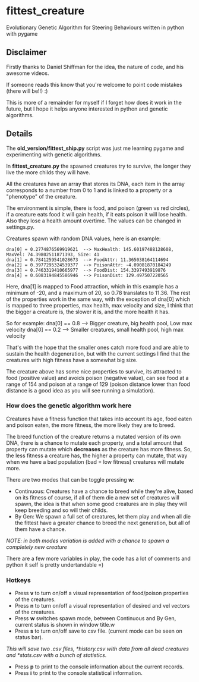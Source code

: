 # fittest_creature
Evolutionary Genetic Algorithm for Steering Behaviours written in python with pygame

## Disclaimer

Firstly thanks to Daniel Shiffman for the idea, the nature of code, and his awesome videos.

If someone reads this know that you're welcome to point code mistakes (there will be!!) :)

This is more of a remainder for myself if I forget how does it work in the future, but I hope it helps anyone interested in python and genetic algorithms.

## Details

The **old_version/fittest_ship.py** script was just me learning pygame and experimenting with genetic algorithms.

In **fittest_creature.py** the spawned creatures try to survive, the longer they live the more childs they will have.

All the creatures have an array that stores its DNA, each item in the array corresponds to a number from 0 to 1 and is linked to a property or a "phenotype" of the creature.


The environment is simple, there is food, and poison (green vs red circles), if a creature eats food it will gain health, if it eats poison it will lose health. Also they lose a health amount overtime.
The values can be changed in settings.py.

Creatures spawn with random DNA values, here is an example:

```
dna[0] = 0.2774876569919621  --> MaxHealth: 145.60197488128608, MaxVel: 74.39802511871393, Size: 41
dna[1] = 0.7841259541028673  --> FoodAttr: 11.365038164114694
dna[2] = 0.3977295324539377  --> PoisonAttr: -4.09081870184249
dna[3] = 0.7463319410665977  --> FoodDist: 154.3397493919876
dna[4] = 0.6083194845586946  --> PoisonDist: 129.497507220565
```

Here, dna[1] is mapped to Food attraction, which in this example has a minimum of -20, and a maximum of 20, so 0.78 translates to 11.36.
The rest of the properties work in the same way, with the exception of dna[0] which is mapped to three properties, max health, max velocity and size, I think that the bigger a creature is, the slower it is, and the more health it has.

So for example:
dna[0] == 0.8  --> Bigger creature, big health pool, Low max velocity
dna[0] == 0.2  --> Smaller creatures, small health pool, high max velocity

That's with the hope that the smaller ones catch more food and are able to sustain the health degeneration, but with the current settings I find that the creatures with high fitness have a somewhat big size.

The creature above has some nice properties to survive, its attracted to food (positive value) and avoids poison (negative value), can see food at a range of 154 and poison at a range of 129 (poison distance lower than food distance is a good idea as you will see running a simulation).


### How does the genetic algorithm work here

Creatures have a fitness function that takes into account its age, food eaten and poison eaten, the more fitness, the more likely they are to breed.

The breed function of the creature returns a mutated version of its own DNA, there is a chance to mutate each property, and a total amount that property can mutate which **decreases** as the creature has more fitness.
So, the less fitness a creature has, the higher a property can mutate, that way when we have a bad population (bad = low fitness) creatures will mutate more.

There are two modes that can be toggle pressing **w**:
- Continuous: Creatures have a chance to breed while they're alive, based on its fitness of course, if all of them die a new set of creatures will spawn, the idea is that when some good creatures are in play they will keep breeding and so will their childs.
- By Gen: We spawn a full set of creatures, let them play and when all die the fittest have a greater chance to breed the next generation, but all of them have a chance.

_NOTE: in both modes variation is added with a chance to spawn a completely new creature_

There are a few more variables in play, the code has a lot of comments and python it self is pretty undertandable =)

### Hotkeys

- Press **v** to turn on/off a visual representation of food/poison properties of the creatures.
- Press **n** to turn on/off a visual representation of desired and vel vectors of the creatures.
- Press **w** switches spawn mode, between Continuous and By Gen, current status is shown in window title.w
- Press **s** to turn on/off save to csv file. (current mode can be seen on status bar).

_This will save two .csv files, *history.csv with data from all dead creatures and *stats.csv with a bunch of statistics._ 
- Press **p** to print to the console information about the current records.
- Press **i** to print to the console statistical information.
